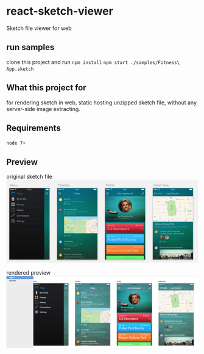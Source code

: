 # react-sketch-viewer
Sketch file viewer for web

## run samples
clone this project and run
`npm install`
`npm start ./samples/Fitness\ App.sketch`

## What this project for
for rendering sketch in web, static hosting unzipped sketch file, without any server-side image extracting.

## Requirements
`node 7+`

## Preview
original sketch file
![Original](https://github.com/FourwingsY/react-sketch-viewer/blob/master/images/original.png)

rendered preview
![Preview](https://github.com/FourwingsY/react-sketch-viewer/blob/master/images/preview.png)

